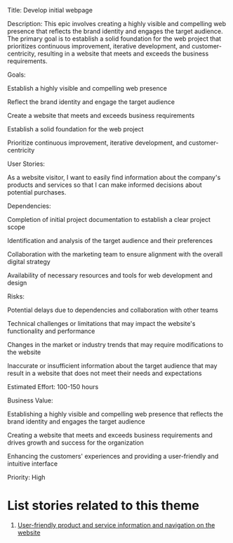 Title: Develop initial webpage

Description: This epic involves creating a highly visible and compelling web presence that reflects the brand identity and engages the target audience. The primary goal is to establish a solid foundation for the web project that prioritizes continuous improvement, iterative development, and customer-centricity, resulting in a website that meets and exceeds the business requirements.

Goals:

Establish a highly visible and compelling web presence

Reflect the brand identity and engage the target audience

Create a website that meets and exceeds business requirements

Establish a solid foundation for the web project

Prioritize continuous improvement, iterative development, and customer-centricity

User Stories:

As a website visitor, I want to easily find information about the company's products and services so that I can make informed decisions about potential purchases.

Dependencies:

Completion of initial project documentation to establish a clear project scope

Identification and analysis of the target audience and their preferences

Collaboration with the marketing team to ensure alignment with the overall digital strategy

Availability of necessary resources and tools for web development and design

Risks:

Potential delays due to dependencies and collaboration with other teams

Technical challenges or limitations that may impact the website's functionality and performance

Changes in the market or industry trends that may require modifications to the website

Inaccurate or insufficient information about the target audience that may result in a website that does not meet their needs and expectations

Estimated Effort: 100-150 hours

Business Value:

Establishing a highly visible and compelling web presence that reflects the brand identity and engages the target audience

Creating a website that meets and exceeds business requirements and drives growth and success for the organization

Enhancing the customers' experiences and providing a user-friendly and intuitive interface

Priority: High

# List stories related to this theme
1. [User-friendly product and service information and navigation on the website](https://github.com/steveechan/mywebclass-agile-docs/blob/main/documentation/templates/theme/initiatives/epics/stories/story_template6.md)

